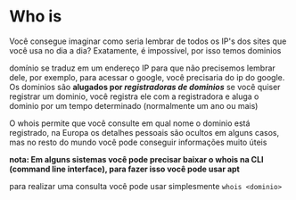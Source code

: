 # Who is

Você consegue imaginar como seria lembrar de todos os IP's dos sites que você usa no dia a dia? Exatamente, é impossível, por isso temos dominios

domínio se traduz em um endereço IP para que não precisemos lembrar dele, por exemplo, para acessar o google, você precisaria do ip do google. Os dominios são **alugados por *registradoras de dominios*** se você quiser registrar um dominio, você registra ele com a registradora e aluga o dominio por um tempo determinado (normalmente um ano ou mais)

O whois permite que você consulte em qual nome o dominio está registrado, na Europa os detalhes pessoais são ocultos em alguns casos, mas no resto do mundo você pode conseguir informações muito úteis

**nota: Em alguns sistemas você pode precisar baixar o whois na CLI (command line interface), para fazer isso você pode usar apt**

para realizar uma consulta você pode usar simplesmente `whois <dominio>`

